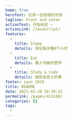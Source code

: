 ```yaml
---
home: true
heroText: 记录一些前端的东西
tagline: Front end notes
actionText: 开始阅读 →
actionLink: /JavaScript/
features: 
  - 
    title: Sleep
    details: 保证每天睡8个小时
  - 
    title: Eat
    details: 摄入均衡的营养
  - 
    title: Study & Code
    details: 做些有意义的事
footer: syun 2019
title: README
date: 2021-03-20 18:39:52
permalink: /pages/413c60/
categories: []
tags: 
  - 
---
```


<!-- [![Build Status](https://travis-ci.org/syun0216/Front-end-notes.svg?branch=master)](https://travis-ci.org/syun0216/Front-end-notes) -->
